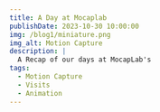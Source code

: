 ```yaml
---
title: A Day at Mocaplab
publishDate: 2023-10-30 10:00:00
img: /blog1/miniature.png
img_alt: Motion Capture
description: |
  A Recap of our days at MocapLab's 
tags:
  - Motion Capture
  - Visits
  - Animation
---
```

<style>
  pre{
    border-radius: 5px;
    margin: 0 2px;
    background-color: #f2f2f2;
  }
</style>
